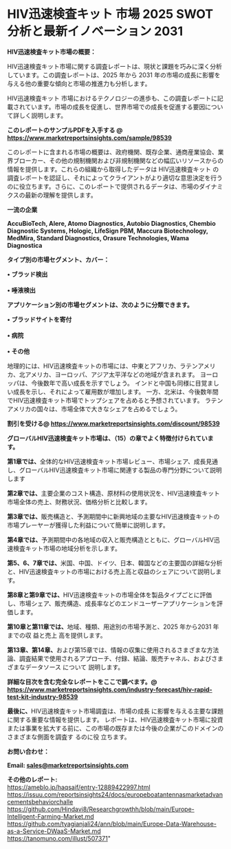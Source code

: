 # HIV迅速検査キット 市場 2025 SWOT 分析と最新イノベーション 2031

<strong><b>HIV迅速検査キット市場の概要：</b></strong>

HIV迅速検査キット市場に関する調査レポートは、現状と課題を巧みに深く分析しています。この調査レポートは、2025 年から 2031 年の市場の成長に影響を与える他の重要な傾向と市場の推進力も分析します。

HIV迅速検査キット 市場におけるテクノロジーの進歩も、この調査レポートに記載されています。市場の成長を促進し、世界市場での成長を促進する要因について詳しく説明します。

<strong>このレポートのサンプルPDFを入手する @ <a href=https://www.marketreportsinsights.com/sample/98539>https://www.marketreportsinsights.com/sample/98539</a></strong>

このレポートに含まれる市場の概要は、政府機関、既存企業、通商産業協会、業界ブローカー、その他の規制機関および非規制機関などの幅広いリソースからの情報を提供します。これらの組織から取得したデータは HIV迅速検査キット の調査レポートを認証し、それによってクライアントがより適切な意思決定を行うのに役立ちます。さらに、このレポートで提供されるデータは、市場のダイナミクスの最新の理解を提供します。

<strong>一流の企業</strong>

<strong><b>AccuBioTech, Alere, Atomo Diagnostics, Autobio Diagnostics, Chembio Diagnostic Systems, Hologic, LifeSign PBM, Maccura Biotechnology, MedMira, Standard Diagnostics, Orasure Technologies, Wama Diagnostica</b></strong>

<strong><b>タイプ別の市場セグメント、カバー：</b></strong>

<strong>• ブラッド検出<br><br>• 唾液検出</strong>

<strong><b>アプリケーション別の市場セグメントは、次のように分類できます。</b></strong>

<strong>• ブラッドサイトを寄付<br><br>• 病院<br><br>• その他</strong>

 地理的には、HIV迅速検査キットの市場には、中東とアフリカ、ラテンアメリカ、北アメリカ、ヨーロッパ、アジア太平洋などの地域が含まれます。 ヨーロッパは、今後数年で高い成長を示すでしょう。 インドと中国も同様に目覚ましい成長を示し、それによって雇用数が増加します。 一方、北米は、今後数年間でHIV迅速検査キット市場でトップシェアを占めると予想されています。 ラテンアメリカの国々は、市場全体で大きなシェアを占めるでしょう。

<strong>割引を受ける@ <a href=https://www.marketreportsinsights.com/discount/98539>https://www.marketreportsinsights.com/discount/98539</a></strong>

<strong><b>グローバルHIV迅速検査キット市場は、（15）の章でよく特徴付けられています。</b></strong>

<strong><b>第</b></strong><strong><b>1章では、</b></strong>全体的なHIV迅速検査キット市場レビュー、市場シェア、成長見通し、グローバルHIV迅速検査キット市場に関連する製品の専門分野について説明します

<strong><b>第2章では、</b></strong>主要企業のコスト構造、原材料の使用状況を、HIV迅速検査キット市場全体の売上、財務状況、価格分析と比較します。

<strong><b>第3章では、</b></strong>販売構造と、予測期間中に新興地域の主要なHIV迅速検査キットの市場プレーヤーが獲得した利益について簡単に説明します。

<strong><b>第4章では、</b></strong>予測期間中の各地域の収入と販売構造とともに、グローバルHIV迅速検査キット市場の地域分析を示します。

<strong><b>第5、6、7章では、</b></strong>米国、中国、ドイツ、日本、韓国などの主要国の詳細な分析と、HIV迅速検査キットの市場における売上高と収益のシェアについて説明します。

<strong><b>第8章と第9章では、</b></strong>HIV迅速検査キットの市場全体を製品タイプごとに評価し、市場シェア、販売構造、成長率などのエンドユーザーアプリケーションを評価します。

<strong><b>第10章と第11章では、</b></strong>地域、種類、用途別の市場予測と、2025 年から2031 年までの収 益と売上 高を提供します。

<strong><b>第13章、第14章、</b></strong>および第15章では、情報の収集に使用されるさまざまな方法論、調査結果で使用されるアプローチ、付録、結論、販売チャネル、およびさまざまなデータソース について 説明します。

<strong>詳細な目次を含む完全なレポートをここで調べます。@ <a href=https://www.marketreportsinsights.com/industry-forecast/hiv-rapid-test-kit-industry-98539>https://www.marketreportsinsights.com/industry-forecast/hiv-rapid-test-kit-industry-98539</a></strong>

<strong><b>最後に、</b></strong>HIV迅速検査キット市場調査は、市場の成長 に影響を</a>与える主要な課題に関する重要な情報を提供します。 レポートは、HIV迅速検査キット市場に投資または事業を拡大する前に、この市場の既存または今後の企業がこのドメインのさまざまな側面を調査す るのに役 立ちます。

<strong><b>お問い合わせ：</b></strong>

<strong>Email: </strong><a href=mailto:sales@marketreportsinsights.com><strong>sales@marketreportsinsights.com</strong></a>

<strong>その他のレポート:</strong>
<br>
<a href=https://ameblo.jp/haqsaif/entry-12889422997.html>https://ameblo.jp/haqsaif/entry-12889422997.html</a>
<br>
<a href=https://issuu.com/reportsinsights24/docs/europeboatantennasmarketadvancementsbehaviorchalle>https://issuu.com/reportsinsights24/docs/europeboatantennasmarketadvancementsbehaviorchalle</a>
<br>
<a href=https://github.com/Hindavi8/Researchgrowthh/blob/main/Europe-Intelligent-Farming-Market.md>https://github.com/Hindavi8/Researchgrowthh/blob/main/Europe-Intelligent-Farming-Market.md</a>
<br>
<a href=https://github.com/tyagianjali24/ann/blob/main/Europe-Data-Warehouse-as-a-Service-DWaaS-Market.md>https://github.com/tyagianjali24/ann/blob/main/Europe-Data-Warehouse-as-a-Service-DWaaS-Market.md</a>
<br>
<a href=https://tanomuno.com/illust/507371>https://tanomuno.com/illust/507371</a>"
